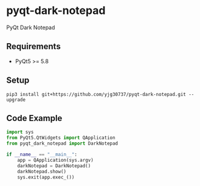 # pyqt-dark-notepad
PyQt Dark Notepad

## Requirements
* PyQt5 >= 5.8

## Setup
```pip3 install git+https://github.com/yjg30737/pyqt-dark-notepad.git --upgrade```

## Code Example
```python
import sys
from PyQt5.QtWidgets import QApplication
from pyqt_dark_notepad import DarkNotepad

if __name__ == "__main__":
    app = QApplication(sys.argv)
    darkNotepad = DarkNotepad()
    darkNotepad.show()
    sys.exit(app.exec_())
```
